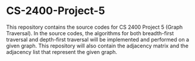 # CS-2400-Project-5
This repository contains the source codes for CS 2400 Project 5 (Graph Traversal). In the source codes, the algorithms for both breadth-first traversal and depth-first traversal will be implemented and performed on a given graph. This repository will also contain the adjacency matrix and the adjacency list that represent the given graph.
